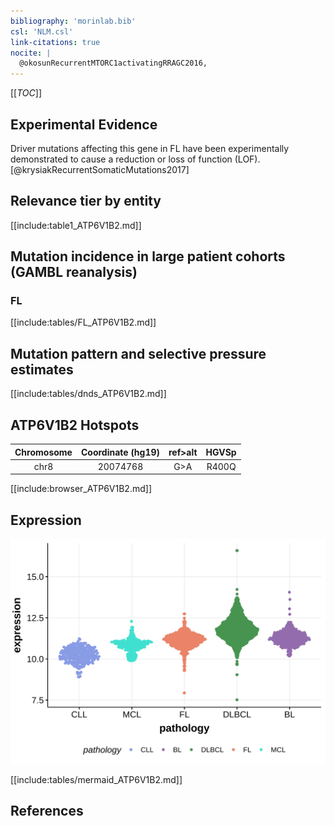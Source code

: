 ```yaml
---
bibliography: 'morinlab.bib'
csl: 'NLM.csl'
link-citations: true
nocite: |
  @okosunRecurrentMTORC1activatingRRAGC2016, 
---
```

[[_TOC_]]


## Experimental Evidence

Driver mutations affecting this gene in FL have been experimentally demonstrated to cause a reduction or loss of function (LOF).[@krysiakRecurrentSomaticMutations2017]

## Relevance tier by entity

[[include:table1_ATP6V1B2.md]]

## Mutation incidence in large patient cohorts (GAMBL reanalysis)

### FL
[[include:tables/FL_ATP6V1B2.md]]

## Mutation pattern and selective pressure estimates

[[include:tables/dnds_ATP6V1B2.md]]

## ATP6V1B2 Hotspots

| Chromosome |Coordinate (hg19) | ref>alt | HGVSp | 
 | :---:| :---: | :--: | :---: |
| chr8 | 20074768 | G>A | R400Q |

[[include:browser_ATP6V1B2.md]]

## Expression
![](images/gene_expression/ATP6V1B2_by_pathology.svg)
<!-- ORIGIN: okosunRecurrentMTORC1activatingRRAGC2016a -->
<!-- FL: okosunRecurrentMTORC1activatingRRAGC2016a -->

[[include:tables/mermaid_ATP6V1B2.md]]

## References
